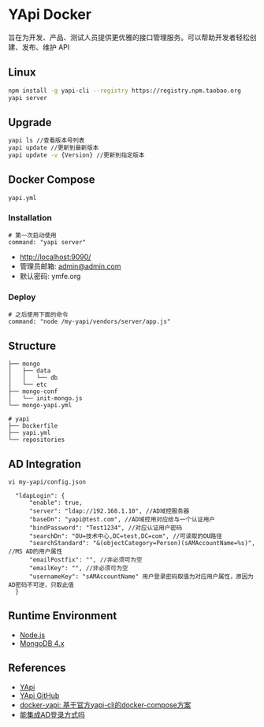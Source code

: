 # YApi Docker

旨在为开发、产品、测试人员提供更优雅的接口管理服务。可以帮助开发者轻松创建、发布、维护 API

## Linux
```sh
npm install -g yapi-cli --registry https://registry.npm.taobao.org
yapi server
```

## Upgrade
```sh
yapi ls //查看版本号列表
yapi update //更新到最新版本
yapi update -v {Version} //更新到指定版本
```

## Docker Compose
`yapi.yml`

### Installation
```
# 第一次启动使用
command: "yapi server"
```
- [http://localhost:9090/](http://localhost:9090/)
- 管理员邮箱: admin@admin.com
- 默认密码: ymfe.org

### Deploy
```
# 之后使用下面的命令
command: "node /my-yapi/vendors/server/app.js"
```

## Structure
```
├── mongo
│   ├── data
│   │   └── db
│   └── etc
├── mongo-conf
│   └── init-mongo.js
└── mongo-yapi.yml

# yapi
├── Dockerfile
├── yapi.yml
└── repositories
```

## AD Integration
`vi my-yapi/config.json`
```
  "ldapLogin": {
      "enable": true,
      "server": "ldap://192.168.1.10", //AD域控服务器
      "baseDn": "yapi@test.com", //AD域控用对应给与一个认证用户
      "bindPassword": "Test1234", //对应认证用户密码
      "searchDn": "OU=技术中心,DC=test,DC=com", //可读取的OU路径
      "searchStandard": "&(objectCategory=Person)(sAMAccountName=%s)", //MS AD的用户属性
      "emailPostfix": "", //非必须可为空
      "emailKey": "", //非必须可为空
      "usernameKey": "sAMAccountName" 用户登录密码取值为对应用户属性，原因为AD密码不可逆，只取此值
  }
```

## Runtime Environment
- [Node.js](https://nodejs.org/en/download)
- [MongoDB 4.x](https://www.mongodb.com/download-center/community/releases)

## References
- [YApi](https://hellosean1025.github.io/yapi/)
- [YApi GitHub](https://github.com/YMFE/yapi)
- [docker-yapi: 基于官方yapi-cli的docker-compose方案](https://github.com/Ryan-Miao/docker-yapi)
- [能集成AD登录方式吗](https://github.com/YMFE/yapi/issues/730)